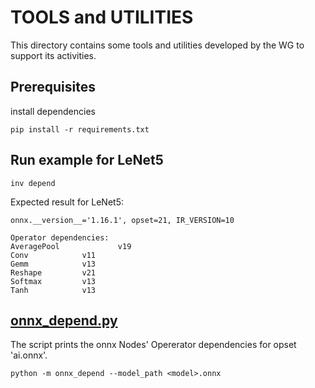 # TOOLS and UTILITIES

This directory contains some tools and utilities developed by the WG to support its activities.

## Prerequisites

install dependencies

`pip install -r requirements.txt`

## Run example for LeNet5

`inv depend`

Expected result for LeNet5:

```
onnx.__version__='1.16.1', opset=21, IR_VERSION=10

Operator dependencies:
AveragePool             v19
Conv            v11
Gemm            v13
Reshape         v21
Softmax         v13
Tanh            v13
```

## [onnx_depend.py](onnx_depend.py) 

The script prints the onnx Nodes' Opererator dependencies for opset 'ai.onnx'.

`python -m onnx_depend --model_path <model>.onnx`